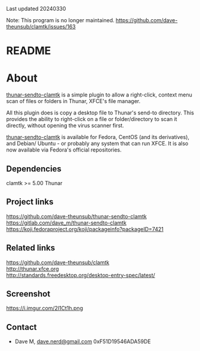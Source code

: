 Last updated 20240330

Note: This program is no longer maintained.
https://github.com/dave-theunsub/clamtk/issues/163

# README  

# About  

[thunar-sendto-clamtk](https://github.com/dave-theunsub/thunar-sendto-clamtk) is a simple plugin to allow a right-click, context menu scan of files or folders in Thunar, XFCE's file manager.

All this plugin does is copy a desktop file to Thunar's send-to directory.  This provides the ability to right-click on a file or folder/directory to scan it directly, without opening the virus scanner first.

[thunar-sendto-clamtk](https://gitlab.com/dave_m/thunar-sendto-clamtk) is available for Fedora, CentOS (and its derivatives), and Debian/ Ubuntu - or probably any system that can run XFCE.  It is also now available via Fedora's official repositories.

## Dependencies  

clamtk >= 5.00
Thunar

## Project links  
https://github.com/dave-theunsub/thunar-sendto-clamtk  
https://gitlab.com/dave_m/thunar-sendto-clamtk  
https://koji.fedoraproject.org/koji/packageinfo?packageID=7421  

## Related links  
https://github.com/dave-theunsub/clamtk  
http://thunar.xfce.org  
http://standards.freedesktop.org/desktop-entry-spec/latest/  

## Screenshot  
https://i.imgur.com/2l1Ct1h.png

## Contact

* Dave M, dave.nerd@gmail.com 0xF51D19546ADA59DE
